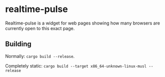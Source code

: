 # realtime-pulse

Realtime-pulse is a widget for web pages showing how many browsers are
currently open to this exact page.

## Building

Normally: `cargo build --release`.

Completely static: `cargo build --target x86_64-unknown-linux-musl --release`